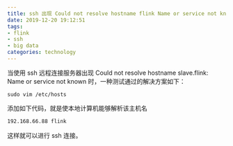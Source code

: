 ```yaml
---
title: ssh 出现 Could not resolve hostname flink Name or service not known 的解决方案
date: 2019-12-20 19:12:51
tags:
- flink
- ssh
- big data
categories: technology
---
```


当使用 ssh 远程连接服务器出现 Could not resolve hostname slave.flink: Name or service not known 时，一种测试通过的解决方案如下：
```shell
sudo vim /etc/hosts
```
添加如下代码，就是使本地计算机能够解析该主机名

<!--more-->

```bash
192.168.66.88 flink
```
这样就可以进行 ssh 连接。

